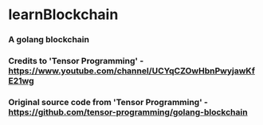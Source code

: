 # learnBlockchain

### A golang blockchain

### Credits to 'Tensor Programming' - https://www.youtube.com/channel/UCYqCZOwHbnPwyjawKfE21wg

### Original source code from 'Tensor Programming' - https://github.com/tensor-programming/golang-blockchain
